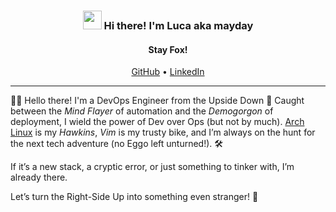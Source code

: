<!-- Heading -->
<h3 align="center"><img src = "https://raw.githubusercontent.com/MartinHeinz/MartinHeinz/master/wave.gif" width = 30px> Hi there! I'm Luca aka mayday</h3>
<h4 align="center">Stay Fox!</h4>

<p align="center">
  <a href="https://github.com/its-me-mayday">GitHub</a> •
  <a href="https://www.linkedin.com/in/luca-maggio/">LinkedIn</a>
</p>

 <!-- About section -->
---
🚴‍♂️ Hello there! I'm a DevOps Engineer from the Upside Down 🌌
Caught between the _Mind Flayer_ of automation and the _Demogorgon_ of deployment, I wield the power of Dev over Ops (but not by much). [Arch Linux](https://archlinux.org/) is my _Hawkins_, _Vim_ is my trusty bike, and I’m always on the hunt for the next tech adventure (no Eggo left unturned!). 🛠️

If it’s a new stack, a cryptic error, or just something to tinker with, I’m already there. 

Let’s turn the Right-Side Up into something even stranger! 🚀
